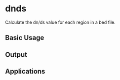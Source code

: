 # dnds

Calculate the dn/ds value for each region in a bed file.

## Basic Usage



## Output



## Applications



